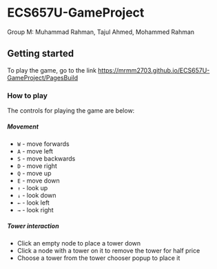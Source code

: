 # ECS657U-GameProject
Group M: Muhammad Rahman, Tajul Ahmed, Mohammed Rahman

## Getting started
To play the game, go to the link https://mrmm2703.github.io/ECS657U-GameProject/PagesBuild

### How to play
The controls for playing the game are below:
##### Movement

* `W` - move forwards
* `A` - move left
* `S` - move backwards
* `D` - move right
* `Q` - move up
* `E` - move down
* `↑` - look up
* `↓` - look down
* `←` - look left
* `→` - look right


##### Tower interaction
* Click an empty node to place a tower down
* Click a node with a tower on it to remove the tower for half price
* Choose a tower from the tower chooser popup to place it
